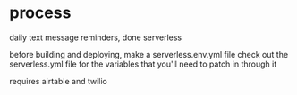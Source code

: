 # process
daily text message reminders, done serverless

before building and deploying, make a serverless.env.yml file check out the serverless.yml file for the variables
that you'll need to patch in through it

requires airtable and twilio 
